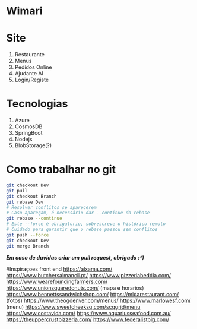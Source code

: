 # Wimari

# Site

1. Restaurante
2. Menus
3. Pedidos Online
4. Ajudante AI
5. Login/Registe

# Tecnologias

1. Azure
2. CosmosDB
3. SpringBoot
4. Nodejs
5. BlobStorage(?)

# Como trabalhar no git

```sh
git checkout Dev
git pull
git checkout Branch
git rebase Dev
# Resolver conflitos se aparecerem
# Caso apareçam, é necessário dar --continue do rebase
git rebase --continue
# Este --force é obrigatorio, sobrescreve o histórico remoto
# Cuidado para garantir que o rebase passou sem conflitos
git push --force
git checkout Dev
git merge Branch
```
***Em caso de duvidas criar um pull request, obrigado :^)***

#Inspiraçoes front end
https://alxama.com/
https://www.butchersalmancil.pt/
https://www.pizzeriabeddia.com/
https://www.wearefoundingfarmers.com/
https://www.unionsquaredonuts.com/ (mapa e horarios)
https://www.bennettssandwichshop.com/
https://midarestaurant.com/ (fotos)
https://www.theogdenver.com/menus/
https://www.marlowesf.com/ (menu)
https://www.sweetcheeksq.com/scqgrid/menu
https://www.costavida.com/
https://www.aquariusseafood.com.au/
https://theuppercrustpizzeria.com/
https://www.federalistpig.com/
